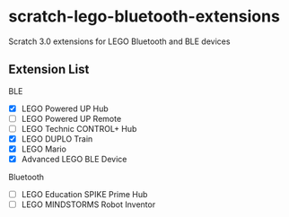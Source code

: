 # scratch-lego-bluetooth-extensions
Scratch 3.0 extensions for LEGO Bluetooth and BLE devices

## Extension List
BLE
- [x] LEGO Powered UP Hub
- [ ] LEGO Powered UP Remote
- [ ] LEGO Technic CONTROL+ Hub
- [x] LEGO DUPLO Train
- [x] LEGO Mario
- [x] Advanced LEGO BLE Device

Bluetooth
- [ ] LEGO Education SPIKE Prime Hub
- [ ] LEGO MINDSTORMS Robot Inventor

